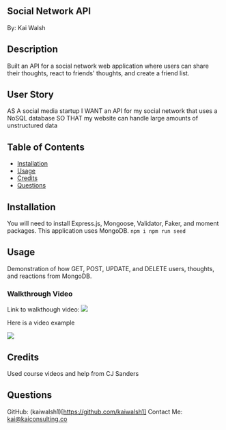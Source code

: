 ## Social Network API
By: Kai Walsh

## Description
Built an API for a social network web application where users can share their thoughts, react to friends' thoughts, and create a friend list.

## User Story
AS A social media startup
I WANT an API for my social network that uses a NoSQL database
SO THAT my website can handle large amounts of unstructured data

## Table of Contents
- [Installation](#Installation)
- [Usage](#Usage)
- [Credits](#Credits)
- [Questions](#Questions)

## Installation
You will need to install Express.js, Mongoose, Validator, Faker, and moment packages. This application uses MongoDB.
`
npm i
npm run seed
`

## Usage
Demonstration of how GET, POST, UPDATE, and DELETE users, thoughts, and reactions from MongoDB.

### Walkthrough Video
Link to walkthough video:
![](https://drive.google.com/file/d/1agb3ys3rkOnQteLp-N08KFds_qGEtdcT/view)

Here is a video example


![](./assets/socialNetworkAPI.gif)

## Credits
Used course videos and help from CJ Sanders

## Questions
GitHub: (kaiwalsh1)[https://github.com/kaiwalsh1]
Contact Me: kai@kaiconsulting.co

